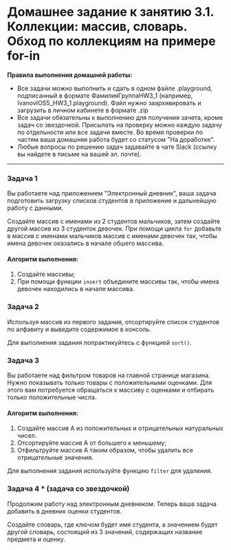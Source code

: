 # Домашнее задание к занятию 3.1. Коллекции: массив, словарь. Обход по коллекциям на примере for-in

**Правила выполнения домашней работы:** 
* Все задачи можно выполнить и сдать в одном файле .playground, подписанный в формате ФамилияГруппаHW3_1 (например, IvanovIOS5_HW3_1.playground). Файл нужно заархивировать и загрузить в личном кабинете в формате .zip
* Все задачи обязательны к выполнению для получения зачета, кроме задач со звездочкой. Присылать на проверку можно каждую задачу по отдельности или все задачи вместе. Во время проверки по частям ваша домашняя работа будет со статусом "На доработке".
* Любые вопросы по решению задач задавайте в чате Slack (ссылку вы найдете в письме на вашей эл. почте).

---
### Задача 1

Вы работаете над приложением "Электронный дневник", ваша задача подготовить загрузку списков студентов в приложение и дальнейшую работу с данными.

Создайте массив с именами из 2 студентов мальчиков, затем создайте другой массив из 3 студенток девочек.
При помощи цикла `for` добавьте в массив с именами мальчиков массив с именами девочек так, чтобы имена девочек оказались в начале обшего массива.
    
#### Алгоритм выполнения:
1. Создайте массивы;
2. При помощи функции `insert` объедините массивы так, чтобы имена девочек находились в начале массива.

### Задача 2

Используя массив из первого задания, отсортируйте список студентов по алфавиту и выведите содержимое в консоль.

Для выполнения задания попрактикуйтесь с функцией `sort()`.

### Задача 3

Вы работаете над фильтром товаров на главной странице магазина. Нужно показывать только товары с положительными оценками. Для этого вам потребуется обращаться к массиву с оценками и отбирать только положительные числа. 

#### Алгоритм выполнения:
1. Создайте массив A из положительных и отрицательных натуральных чисел. 
2. Отсортируйте массив A от большего к меньшему;
3. Отфильтруйте массив A таким образом, чтобы удалить все отрицательные значения.
    
Для выполнения задания используйте функцию `filter` для удаления.

### Задача 4 * (задача со звездочкой)

Продолжим работу над электронным дневником. Теперь ваша задача добавить в дневник оценки студентов. 

Создайте словарь, где ключом будет имя студента, а значением будет другой словарь, состоящий из 3 значений, содержащих название предмета и оценку.
